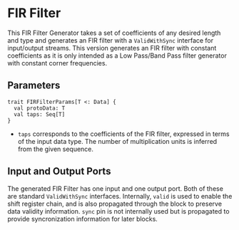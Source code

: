 # FIR Filter
This FIR Filter Generator takes a set of coefficients of any desired length and type and generates an FIR filter with a `ValidWithSync` interface for input/output streams. This version generates an FIR filter with constant coefficients as it is only intended as a Low Pass/Band Pass filter generator with constant corner frequencies.

## Parameters

```
trait FIRFilterParams[T <: Data] {
  val protoData: T
  val taps: Seq[T]          
}
```

* `taps` corresponds to the coefficients of the FIR filter, expressed in terms of the input data type. The number of multiplication units is inferred from the given sequence. 

## Input and Output Ports

The generated FIR Filter has one input and one output port. Both of these are standard `ValidWithSync` interfaces. Internally, `valid` is used to enable the shift register chain, and is also propagated through the block to preserve data validity information. `sync` pin is not internally used but is propagated to provide syncronization information for later blocks.

